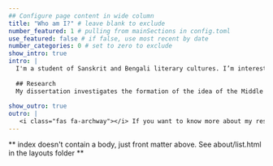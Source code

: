 ```yaml
---
## Configure page content in wide column
title: "Who am I?" # leave blank to exclude
number_featured: 1 # pulling from mainSections in config.toml
use_featured: false # if false, use most recent by date
number_categories: 0 # set to zero to exclude
show_intro: true
intro: |
  I'm a student of Sanskrit and Bengali literary cultures. I’m interested in Sanskrit and Bengali literary cultures from the 17th to the early 19th century in Bengal. I engage mostly with Sanskrit and Middle Bengali poetry produced in small royal courts in Central Bengal and their reception during the 19th century. My work not only explores the late medieval/early modern of Bengal, it also poses questions of how notions of periodization, especially the idea of the middle ages, were used, conceived and deployed in early colonial Bengal. My research encompasses different approaches, ranging from cultural history and philology, medievalism, to environmental history.
  
  ## Research
  My dissertation investigates the formation of the idea of the Middle Ages during the 18th and 19th centuries in Bengal and the emergence of new discourses, in English and Bengali about time, epochal change, and historical periodization. My work reads closely literary, historical, poetic and scientific documents in Sanskrit, medieval and modern Bengali, and English to explore how the literary, cultural and even natural past of the region became a contentious site where categories like ‘chronology’ and temporal concepts like ‘old’ and ‘new’ were imagined, debated and given content. My dissertation traces the non-linear history of teleological time outside Europe, straddling different temporal, linguistic and epistemological divides.  
  
show_outro: true
outro: |
   <i class="fas fa-archway"></i> If you want to know more about my research and teaching, check the links above. 
---
```


** index doesn't contain a body, just front matter above.
See about/list.html in the layouts folder **
